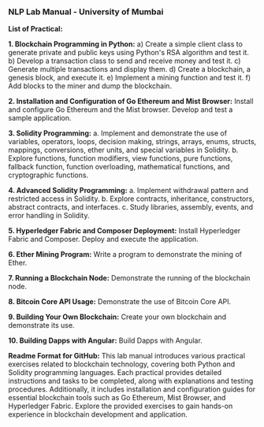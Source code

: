 ### **NLP Lab Manual - University of Mumbai**

**List of Practical:**

**1. Blockchain Programming in Python:**
   a) Create a simple client class to generate private and public keys using Python's RSA algorithm and test it.
   b) Develop a transaction class to send and receive money and test it.
   c) Generate multiple transactions and display them.
   d) Create a blockchain, a genesis block, and execute it.
   e) Implement a mining function and test it.
   f) Add blocks to the miner and dump the blockchain.

**2. Installation and Configuration of Go Ethereum and Mist Browser:**
   Install and configure Go Ethereum and the Mist browser. Develop and test a sample application.

**3. Solidity Programming:**
   a. Implement and demonstrate the use of variables, operators, loops, decision making, strings, arrays, enums, structs, mappings, conversions, ether units, and special variables in Solidity.
   b. Explore functions, function modifiers, view functions, pure functions, fallback function, function overloading, mathematical functions, and cryptographic functions.

**4. Advanced Solidity Programming:**
   a. Implement withdrawal pattern and restricted access in Solidity.
   b. Explore contracts, inheritance, constructors, abstract contracts, and interfaces.
   c. Study libraries, assembly, events, and error handling in Solidity.

**5. Hyperledger Fabric and Composer Deployment:**
   Install Hyperledger Fabric and Composer. Deploy and execute the application.

**6. Ether Mining Program:**
   Write a program to demonstrate the mining of Ether.

**7. Running a Blockchain Node:**
   Demonstrate the running of the blockchain node.

**8. Bitcoin Core API Usage:**
   Demonstrate the use of Bitcoin Core API.

**9. Building Your Own Blockchain:**
   Create your own blockchain and demonstrate its use.

**10. Building Dapps with Angular:**
   Build Dapps with Angular.

**Readme Format for GitHub:**
This lab manual introduces various practical exercises related to blockchain technology, covering both Python and Solidity programming languages. Each practical provides detailed instructions and tasks to be completed, along with explanations and testing procedures. Additionally, it includes installation and configuration guides for essential blockchain tools such as Go Ethereum, Mist Browser, and Hyperledger Fabric. Explore the provided exercises to gain hands-on experience in blockchain development and application.
